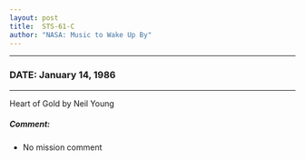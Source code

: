 ```yaml
---
layout: post
title:  STS-61-C
author: "NASA: Music to Wake Up By"
---
```


----
### DATE: January 14, 1986
----
Heart of Gold by Neil Young

##### Comment:
* No mission comment
